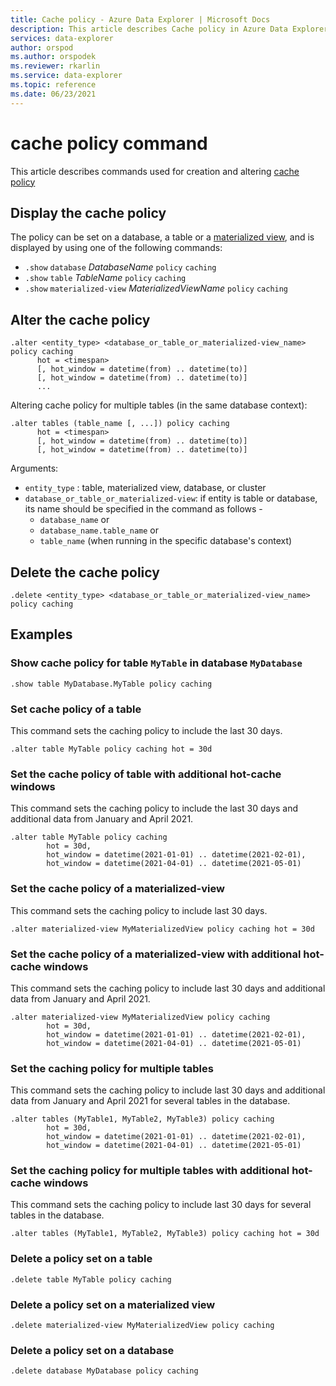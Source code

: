 ```yaml
---
title: Cache policy - Azure Data Explorer | Microsoft Docs
description: This article describes Cache policy in Azure Data Explorer.
services: data-explorer
author: orspod
ms.author: orspodek
ms.reviewer: rkarlin
ms.service: data-explorer
ms.topic: reference
ms.date: 06/23/2021
---
```

# cache policy command

This article describes commands used for creation and altering [cache policy](cachepolicy.md) 

## Display the cache policy 

The policy can be set on a database, a table or a [materialized view](materialized-views/materialized-view-overview.md), and is displayed by using one of the following
commands:

* `.show` `database` *DatabaseName* `policy` `caching`
* `.show` `table` *TableName* `policy` `caching`
* `.show` `materialized-view` *MaterializedViewName* `policy` `caching`

## Alter the cache policy

```kusto
.alter <entity_type> <database_or_table_or_materialized-view_name> policy caching 
      hot = <timespan> 
      [, hot_window = datetime(from) .. datetime(to)] 
      [, hot_window = datetime(from) .. datetime(to)] 
      ...
```

Altering cache policy for multiple tables (in the same database context):

```kusto
.alter tables (table_name [, ...]) policy caching 
      hot = <timespan> 
      [, hot_window = datetime(from) .. datetime(to)] 
      [, hot_window = datetime(from) .. datetime(to)] 
```

Arguments:

* `entity_type` : table, materialized view, database, or cluster
* `database_or_table_or_materialized-view`: if entity is table or database, its name should be specified in the command as follows - 
  * `database_name` or 
  * `database_name.table_name` or 
  * `table_name` (when running in the specific database's context)

## Delete the cache policy

```kusto
.delete <entity_type> <database_or_table_or_materialized-view_name> policy caching
```

## Examples

### Show cache policy for  table `MyTable` in database `MyDatabase`

```kusto
.show table MyDatabase.MyTable policy caching 
```

### Set cache policy of a table

This command sets the caching policy to include the last 30 days.

```kusto
.alter table MyTable policy caching hot = 30d
```

### Set the cache policy of table with additional hot-cache windows

This command sets the caching policy to include the last 30 days and additional data from January and April 2021.

```kusto
.alter table MyTable policy caching 
        hot = 30d,
        hot_window = datetime(2021-01-01) .. datetime(2021-02-01),
        hot_window = datetime(2021-04-01) .. datetime(2021-05-01)
```

### Set the cache policy of a materialized-view

This command sets the caching policy to include last 30 days.

```kusto
.alter materialized-view MyMaterializedView policy caching hot = 30d
```

### Set the cache policy of a materialized-view with additional hot-cache windows

This command sets the caching policy to include last 30 days and additional data from January and April 2021.

```kusto
.alter materialized-view MyMaterializedView policy caching 
        hot = 30d,
        hot_window = datetime(2021-01-01) .. datetime(2021-02-01),
        hot_window = datetime(2021-04-01) .. datetime(2021-05-01)
```

### Set the caching policy for multiple tables 

This command sets the caching policy to include last 30 days and additional data from January and April 2021 for several tables in the database.

```kusto
.alter tables (MyTable1, MyTable2, MyTable3) policy caching 
        hot = 30d,
        hot_window = datetime(2021-01-01) .. datetime(2021-02-01),
        hot_window = datetime(2021-04-01) .. datetime(2021-05-01)
```

### Set the caching policy for multiple tables with additional hot-cache windows

This command sets the caching policy to include last 30 days for several tables in the database.

```kusto
.alter tables (MyTable1, MyTable2, MyTable3) policy caching hot = 30d
```

### Delete a policy set on a table

```kusto
.delete table MyTable policy caching
```

### Delete a policy set on a materialized view

```kusto
.delete materialized-view MyMaterializedView policy caching
```

### Delete a policy set on a database

```kusto
.delete database MyDatabase policy caching
```
